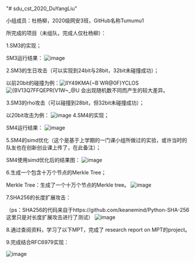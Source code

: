 "# sdu_cst_2020_DuYangLiu"  

小组成员：杜杨柳，2020级网安3班，GitHub名称Tumumu1

所完成的项目（未组队，完成人仅杜杨柳）：

1.SM3的实现；

SM3运行结果：
![image](https://user-images.githubusercontent.com/105497838/180703965-d23dfdfd-a32e-4158-978a-8189874a90be.png)

2.SM3的生日攻击（可以实现到24bit与28bit，32bit未碰撞成功）；

以前20bit的碰撞为例：![IIY49KMA{~B`WR@0F}YCLOS](https://user-images.githubusercontent.com/105497838/179647606-44853422-7794-4c0a-a1f7-c6cf9532ad60.png)
![{BV13$Q7FFQEPR(V$1W~_@U](https://user-images.githubusercontent.com/105497838/179647663-2c71669a-c56e-4d7e-ad31-de325e1bf7fc.png)
会出现随机数不同而产生的较大差异。

3.SM3的rho攻击（可以碰撞到28bit，但32bit未碰撞成功）；

 以20bit攻击为例：
![image](https://user-images.githubusercontent.com/105497838/180598081-4b4361df-9b8b-4a36-a573-9c9dfed0ab04.png)
4.SM4的实现；

SM4运行结果：
![image](https://user-images.githubusercontent.com/105497838/180700101-53c2b634-4c58-493f-bb4b-4dcf110c2692.png)

5.SM4的simd优化（这个是基于上学期的一门课小组所做过的实验，或许当时的队友也在创新创业课上传了，在此备注）；


SM4使用simd优化后的结果图：
![image](https://user-images.githubusercontent.com/105497838/180702842-4a370ea2-94d5-4142-937f-e4185ed7ffae.png)

6.生成一个包含十万个节点的Merkle Tree；


Merkle Tree：生成了一个十万个节点的Merkle tree。
![image](https://user-images.githubusercontent.com/105497838/180698511-b7fb6cc5-926d-4f31-8d67-3b4b1c707250.png)


7.SHA256的长度扩展攻击：

（ps：SHA256的代码来自于https://github.com/keanemind/Python-SHA-256   这里只是对长度扩展攻击进行了测试）
![image](https://user-images.githubusercontent.com/105497838/180724999-9b0b50a5-bc5f-492a-9b52-d1617006dcdb.png)

8.通过查阅资料，学习了以下MPT，完成了 research report on MPT的project。


9.完成结合RFC6979实现：

![image](https://user-images.githubusercontent.com/105497838/181406316-e73be5e9-8c48-45af-8e30-bf7ef115fe63.png)
